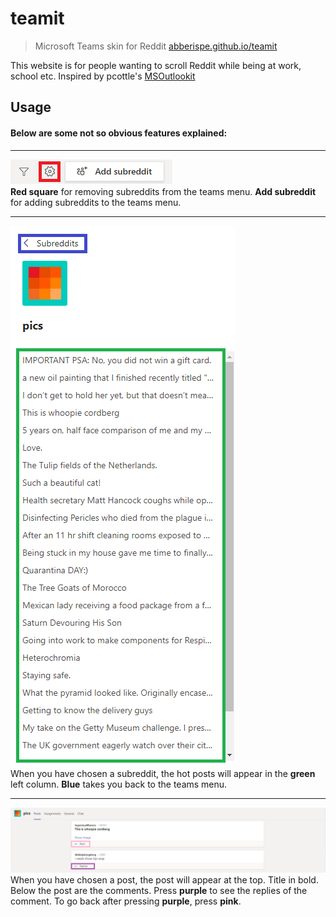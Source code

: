 # teamit
> Microsoft Teams skin for Reddit [abberispe.github.io/teamit](abberispe.github.io/teamit)

This website is for people wanting to scroll Reddit while being at work, school etc. Inspired by pcottle's [MSOutlookit](https://github.com/pcottle/MSOutlookit)

## Usage
#### Below are some not so obvious features explained:
- - -
![Image](images/adding_removing.png)\
**Red square** for removing subreddits from the teams menu.
**Add subreddit** for adding subreddits to the teams menu.
- - -
![Image](images/left_rail.png)\
When you have chosen a subreddit, the hot posts will appear in the **green** left column.
**Blue** takes you back to the teams menu.
- - -
![Image](images/post.png)\
When you have chosen a post, the post will appear at the top. Title in bold.
Below the post are the comments. Press **purple** to see the replies of the comment. To go back after pressing **purple**, press **pink**.
